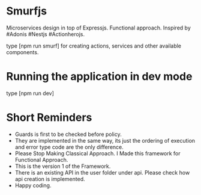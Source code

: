 # Smurfjs

Microservices design in top of Expressjs. Functional approach. Inspired by #Adonis #Nestjs #Actionherojs.

type [npm run smurf] for creating actions, services and other available components.

# Running the application in dev mode

type [npm run dev]

# Short Reminders

- Guards is first to be checked before policy.
- They are implemented in the same way, its just the ordering of execution and error type code are the only difference.
- Please Stop Making Classical Approach. I Made this framework for Functional Approach.
- This is the version 1 of the Framework.
- There is an existing API in the user folder under api. Please check how api creation is implemented.
- Happy coding.
